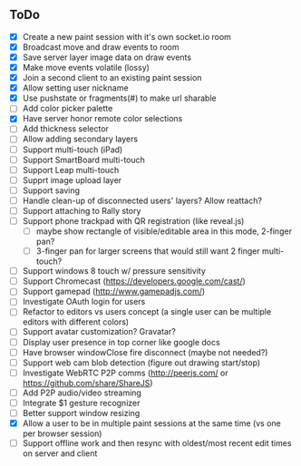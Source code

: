 ToDo
----
- [x] Create a new paint session with it's own socket.io room
- [x] Broadcast move and draw events to room
- [x] Save server layer image data on draw events
- [x] Make move events volatile (lossy)
- [x] Join a second client to an existing paint session
- [x] Allow setting user nickname
- [x] Use pushstate or fragments(#) to make url sharable
- [ ] Add color picker palette
- [x] Have server honor remote color selections
- [ ] Add thickness selector
- [ ] Allow adding secondary layers
- [ ] Support multi-touch (iPad)
- [ ] Support SmartBoard multi-touch
- [ ] Support Leap multi-touch
- [ ] Supprt image upload layer
- [ ] Support saving
- [ ] Handle clean-up of disconnected users' layers?  Allow reattach?
- [ ] Support attaching to Rally story
- [ ] Support phone trackpad with QR registration (like reveal.js)
	- [ ] maybe show rectangle of visible/editable area in this mode, 2-finger pan?
	- [ ] 3-finger pan for larger screens that would still want 2 finger multi-touch?
- [ ] Support windows 8 touch w/ pressure sensitivity
- [ ] Support Chromecast (https://developers.google.com/cast/)
- [ ] Support gamepad (http://www.gamepadjs.com/)
- [ ] Investigate OAuth login for users
- [ ] Refactor to editors vs users concept (a single user can be multiple editors with different colors)
- [ ] Support avatar customization?  Gravatar?
- [ ] Display user presence in top corner like google docs
- [ ] Have browser windowClose fire disconnect (maybe not needed?)
- [ ] Support web cam blob detection (figure out drawing start/stop)
- [ ] Investigate WebRTC P2P comms (http://peerjs.com/ or https://github.com/share/ShareJS)
- [ ] Add P2P audio/video streaming
- [ ] Integrate $1 gesture recognizer
- [ ] Better support window resizing
- [x] Allow a user to be in multiple paint sessions at the same time (vs one per browser session)
- [ ] Support offline work and then resync with oldest/most recent edit times on server and client
